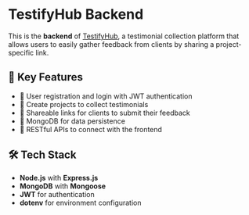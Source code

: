 # TestifyHub Backend

This is the **backend** of [TestifyHub](https://github.com/Zaidkhan88/TestifyHub-fe), a testimonial collection platform that allows users to easily gather feedback from clients by sharing a project-specific link.



## 🚀 Key Features

- 🔐 User registration and login with JWT authentication
- 🧾 Create projects to collect testimonials
- 🔗 Shareable links for clients to submit their feedback
- 💾 MongoDB for data persistence
- 📡 RESTful APIs to connect with the frontend



## 🛠️ Tech Stack

- **Node.js** with **Express.js**
- **MongoDB** with **Mongoose**
- **JWT** for authentication
- **dotenv** for environment configuration

